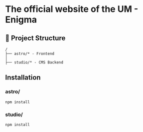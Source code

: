 # The official website of the UM - Enigma

## 🚀 Project Structure

```
/
├── astro/* - Frontend
│
├── studio/* - CMS Backend
```

## Installation

### astro/

```
npm install
```

### studio/

```
npm install
```
